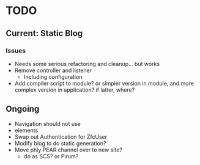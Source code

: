 TODO
====

## Current: Static Blog

### Issues

* Needs some serious refactoring and cleanup... but works
* Remove controller and listener
  * Including configuration
* Add compiler script to module? or simpler version in module, and more complex
  version in application? if latter, where?

## Ongoing

* Navigation should not use <li> elements
* Swap out Authentication for ZfcUser
* Modify blog to do static generation?
* Move phly PEAR channel over to new site?
  * do as SCS? or Pirum?
